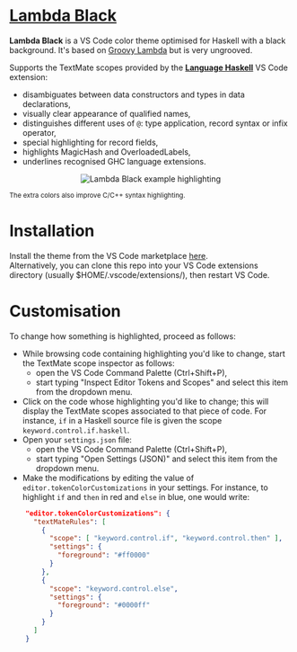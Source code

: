 # [Lambda Black](https://marketplace.visualstudio.com/items?itemName=janw4ld.lambda-black)
__Lambda Black__ is a VS Code color theme optimised for Haskell with a black background. It's based on [Groovy Lambda](https://marketplace.visualstudio.com/items?itemName=sheaf.groovylambda) but is very ungrooved.

Supports the TextMate scopes provided by the [__Language Haskell__](https://github.com/JustusAdam/language-haskell) VS Code extension:

  * disambiguates between data constructors and types in data declarations,
  * visually clear appearance of qualified names,
  * distinguishes different uses of `@`: type application, record syntax or infix operator,
  * special highlighting for record fields,
  * highlights MagicHash and OverloadedLabels,
  * underlines recognised GHC language extensions.

<p align="center">
  <img src="https://pomf2.lain.la/f/usnu44hk.png" alt="Lambda Black example highlighting" style="max-width:90%;">
</p>

<sup>The extra colors also improve C/C++ syntax highlighting.</sup>

# Installation
Install the theme from the VS Code marketplace [here](https://marketplace.visualstudio.com/items?itemName=janw4ld.lambda-black).  
Alternatively, you can clone this repo into your VS Code extensions directory (usually $HOME/.vscode/extensions/), then restart VS Code.

# Customisation
To change how something is highlighted, proceed as follows:

  * While browsing code containing highlighting you'd like to change, start the TextMate scope inspector as follows:
    * open the VS Code Command Palette (Ctrl+Shift+P),
    * start typing "Inspect Editor Tokens and Scopes" and select this item from the dropdown menu.
  * Click on the code whose highlighting you'd like to change; this will display the TextMate scopes associated to that piece of code. For instance, `if` in a Haskell source file is given the scope `keyword.control.if.haskell`.
  * Open your `settings.json` file:
    * open the VS Code Command Palette (Ctrl+Shift+P),
    * start typing "Open Settings (JSON)" and select this item from the dropdown menu.
  * Make the modifications by editing the value of `editor.tokenColorCustomizations` in your settings.
    For instance, to highlight `if` and `then` in red and `else` in blue, one would write:

```json
    "editor.tokenColorCustomizations": {
      "textMateRules": [
        {
          "scope": [ "keyword.control.if", "keyword.control.then" ],
          "settings": {
            "foreground": "#ff0000"
          }
        },
        {
          "scope": "keyword.control.else",
          "settings": {
            "foreground": "#0000ff"
          }
        }
      ]
    }
```
